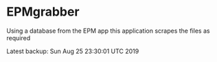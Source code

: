 # EPMgrabber
Using a database from the EPM app this application scrapes the files as required


Latest backup: Sun Aug 25 23:30:01 UTC 2019
